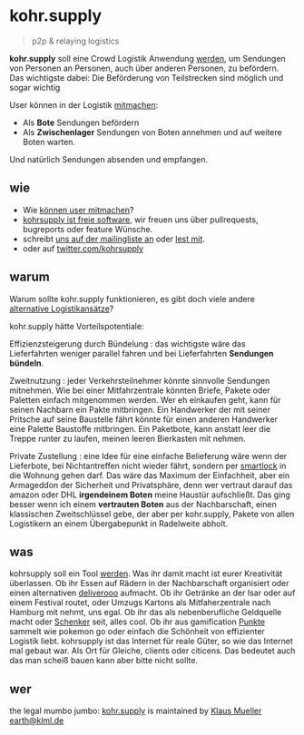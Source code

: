# kohr.supply

> p2p & relaying logistics

**kohr.supply** soll eine Crowd Logistik Anwendung [werden](./bootstrapping), um Sendungen von Personen an Personen, auch über anderen Personen, zu befördern.
Das wichtigste dabei: Die Beförderung von Teilstrecken sind möglich und sogar wichtig

User können in der Logistik [mitmachen](/about/mitmachen/):

* Als __Bote__ Sendungen befördern
* Als __Zwischenlager__ Sendungen von Boten annehmen und auf weitere Boten warten.

Und natürlich Sendungen absenden und empfangen.

## wie

* Wie [können user mitmachen](/about/mitmachen/)?
* [kohrsupply ist freie software](https://github.com/klml/kohrsupply/), wir freuen uns über pullrequests, bugreports oder feature Wünsche.
* schreibt [uns auf der mailingliste an](mailto:all@kohr.supply) oder [lest mit](mailto:all-subscribe@kohr.supply?subject=diese%20mail%20einfachleer%20abschicken).
* oder auf [twitter.com/kohrsupply](https://twitter.com/kohrsupply)

## warum

Warum sollte kohr.supply funktionieren, es gibt doch viele andere [alternative Logistikansätze](./nicht)?

kohr.supply hätte Vorteilspotentiale:

Effizienzsteigerung durch Bündelung
: das wichtigste wäre das Lieferfahrten weniger parallel fahren und bei Lieferfahrten __Sendungen bündeln__.

Zweitnutzung
: jeder Verkehrsteilnehmer könnte sinnvolle Sendungen mitnehmen. Wie bei einer Mitfahrzentrale könnten Briefe, Pakete oder Paletten einfach mitgenommen werden.
Wer eh einkaufen geht, kann für seinen Nachbarn ein Pakte mitbringen.
Ein Handwerker der mit seiner Pritsche auf seine Baustelle fährt könnte für einen anderen Handwerker eine Palette Baustoffe mitbringen.
Ein Paketbote, kann anstatt leer die Treppe runter zu laufen, meinen leeren Bierkasten mit nehmen.

Private Zustellung
: eine Idee für eine einfache Belieferung wäre wenn der Lieferbote, bei Nichtantreffen nicht wieder fährt, sondern per [smartlock](//www.golem.de/news/amazon-key-amazon-oeffnet-die-wohnungstuer-fuer-boten-1710-130812.html) in die Wohnung gehen darf.
Das wäre das Maximum der Einfachheit, aber ein Armageddon der Sicherheit und Privatsphäre, denn wer vertraut darauf das amazon oder DHL __irgendeinem Boten__  meine Haustür aufschließt.
Das ging besser wenn ich einem __vertrauten Boten__ aus der Nachbarschaft, einen klassischen Zweitschlüssel gebe, der aber per kohr.supply, Pakete von allen Logistikern an einem Übergabepunkt in Radelweite abholt.


## was

kohrsupply soll ein Tool [werden](./bootstrapping). Was ihr damit macht ist eurer Kreativität überlassen. Ob ihr Essen auf Rädern in der Nachbarschaft organisiert oder einen alternativen [deliverooo](https://deliveroo.de) aufmacht. Ob ihr Getränke an der Isar oder auf einem Festival routet, oder Umzugs Kartons als Mitfaherzentrale nach Hamburg mit nehmt, uns egal. Ob ihr das als nebenberufliche Geldquelle macht oder [Schenker](https://schenker.com) seit, alles cool. Ob ihr aus gamification [Punkte](./reputation) sammelt wie pokemon go oder einfach die Schönheit von effizienter Logistik liebt. kohrsupply ist das Internet für reale Güter, so wie das Internet mal gebaut war. Als Ort für Gleiche, clients oder citicens. Das bedeutet auch das man scheiß bauen kann aber bitte nicht sollte.

## wer

the legal mumbo jumbo: [kohr.supply](//kohr.supply) is maintained by [Klaus Mueller](//klml.de) <earth@klml.de>
